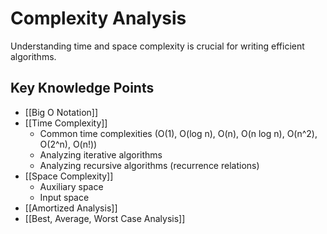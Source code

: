 # Complexity Analysis

Understanding time and space complexity is crucial for writing efficient algorithms.

## Key Knowledge Points

- [[Big O Notation]]
- [[Time Complexity]]
  - Common time complexities (O(1), O(log n), O(n), O(n log n), O(n^2), O(2^n), O(n!))
  - Analyzing iterative algorithms
  - Analyzing recursive algorithms (recurrence relations)
- [[Space Complexity]]
  - Auxiliary space
  - Input space
- [[Amortized Analysis]]
- [[Best, Average, Worst Case Analysis]]
